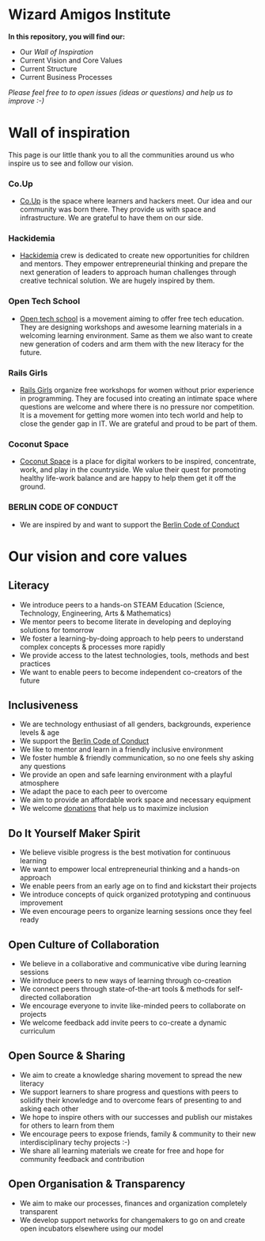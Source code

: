 # Wizard Amigos Institute

**In this repository, you will find our:**
* Our *Wall of Inspiration*
* Current Vision and Core Values
* Current Structure
* Current Business Processes

*Please feel free to to open issues (ideas or questions) and help us to improve :-)*

# Wall of inspiration
This page is our little thank you to all the communities around us who inspire us to see and follow our vision.

### Co.Up
* [Co.Up](http://co-up.de/) is the space where learners and hackers meet. Our idea and our community was born there. They provide us with space and infrastructure. We are grateful to have them on our side.

### Hackidemia
* [Hackidemia](http://www.hackidemia.com/press/) crew is dedicated to create new opportunities for children and mentors. They empower entrepreneurial thinking and prepare the next generation of leaders to approach human challenges through creative technical solution. We are hugely inspired by them.

### Open Tech School
* [Open tech school](http://www.opentechschool.org/sponsors.html) is a movement aiming to offer free tech education. They are designing workshops and awesome learning materials in a welcoming learning environment. Same as them we also want to create new generation of coders and arm them with the new literacy for the future.

### Rails Girls
* [Rails Girls](http://railsgirlsberlin.de/category/press/) organize free workshops for women without prior experience in programming. They are focused into creating an intimate space where questions are welcome and where there is no pressure nor competition. It is a movement for getting more women into tech world and help to close the gender gap in IT. We are grateful and proud to be part of them.

### Coconut Space
* [Coconut Space](http://coconat-space.com/place/) is a place for digital workers to be inspired, concentrate, work, and play in the countryside. We value their quest for promoting healthy life-work balance and are happy to help them get it off the ground.

### BERLIN CODE OF CONDUCT
* We are inspired by and want to support the [Berlin Code of Conduct](http://berlincodeofconduct.org/)


# Our vision and core values

## Literacy
  * We introduce peers to a hands-on STEAM Education (Science, Technology, Engineering, Arts & Mathematics)
  * We mentor peers to become literate in developing and deploying solutions for tomorrow
  * We foster a learning-by-doing approach to help peers to understand complex concepts & processes more rapidly
  * We provide access to the latest technologies, tools, methods and best practices
  * We want to enable peers to become independent co-creators of the future

## Inclusiveness
  * We are technology enthusiast of all genders, backgrounds, experience levels & age
  * We support the [Berlin Code of Conduct](http://berlincodeofconduct.org/)
  * We like to mentor and learn in a friendly inclusive environment
  * We foster humble & friendly communication, so no one feels shy asking any questions
  * We provide an open and safe learning environment with a playful atmosphere
  * We adapt the pace to each peer to overcome
  * We aim to provide an affordable work space and necessary equipment
  * We welcome [donations](https://gratipay.com/pleaseDropUsAnEmailInstead) that help us to maximize inclusion

## Do It Yourself Maker Spirit
  * We believe visible progress is the best motivation for continuous learning
  * We want to empower local entrepreneurial thinking and a hands-on approach
  * We enable peers from an early age on to find and kickstart their projects
  * We introduce concepts of quick organized prototyping and continuous improvement
  * We even encourage peers to organize learning sessions once they feel ready

## Open Culture of Collaboration
  * We believe in a collaborative and communicative vibe during learning sessions
  * We introduce peers to new ways of learning through co-creation
  * We connect peers through state-of-the-art tools & methods for self-directed collaboration
  * We encourage everyone to invite like-minded peers to collaborate on projects
  * We welcome feedback add invite peers to co-create a dynamic curriculum


## Open Source & Sharing
  * We aim to create a knowledge sharing movement to spread the new literacy
  * We support learners to share progress and questions with peers to solidify their knowledge
    and to overcome fears of presenting to and asking each other
  * We hope to inspire others with our successes and publish our mistakes for others to learn from them
  * We encourage peers to expose friends, family & community to their new interdisciplinary techy projects :-)
  * We share all learning materials we create for free and hope for community feedback and contribution

## Open Organisation & Transparency
  * We aim to make our processes, finances and organization completely transparent
  * We develop support networks for changemakers to go on and create open incubators elsewhere using our model
